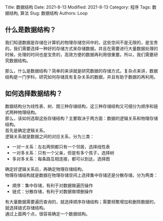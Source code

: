 Title: 数据结构
Date: 2021-8-13
Modified: 2021-8-13
Category: 程序
Tags: 数据结构, 算法
Slug: 数据结构
Authors: Loop

## 什么是数据结构？
我们知道数据是存储在计算机的物理存储空间中的，这些空间不是无限的，是宝贵的。我们需要选择一种好的存储方式来存储数据。并且在需要进行大量数据处理的时候，处理的时间也是宝贵的，高效方便的数据再利用很重要。所以，我们需要研究数据结构。  

那么，什么是数据结构？简单的来讲就是研究数据的存储方式。复杂点来讲，数据结构是一门学科，研究如何存储具有复杂关系的数据，并且有助于数据的再利用。 

## 如何选择数据结构？
数据结构分为线性表、树、图三种存储结构，这三种存储结构又可细分为顺序和链式两种物理结构。  
那么，该如何选取这些存储结构？主要取决于两方面：数据的逻辑关系和物理存储结构。  
首先是确定逻辑关系。  
逻辑关系就是数据之间的对应关系，分为三类：
* 一对一关系：左右两侧都只有一个邻居，选择线性表
* 一对多关系：只有一个父亲，但是有多个孩子，选择树
* 多对多关系：每条路互相连接，都可以到达，选择图

确定好逻辑关系后，再确定物理存储结构。  
物理存储结构就是数据在物理存储空间上选择集中存储还是分散存储，分为两类：
* 顺序：集中存储，有利于对数据做遍历操作
* 链式：分散存储，有利于对数据做增删操作

有大量数据需要遍历查询的，就选择顺序存储结构；需要频繁增加和删除数据的，就选择链式存储结构。  
通过上面两个点，很容易确定一个数据结构。